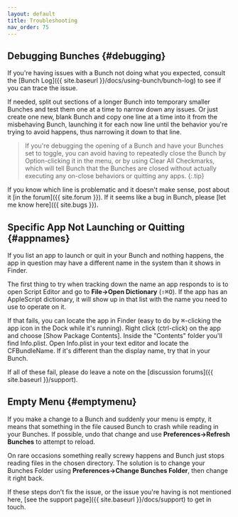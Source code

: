 ```yaml
---
layout: default
title: Troubleshooting
nav_order: 75
---
```

## Debugging Bunches {#debugging}

If you're having issues with a Bunch not doing what you expected, consult the [Bunch Log]({{ site.baseurl }}/docs/using-bunch/bunch-log) to see if you can trace the issue. 

If needed, split out sections of a longer Bunch into temporary smaller Bunches and test them one at a time to narrow down any issues. Or just create one new, blank Bunch and copy one line at a time into it from the misbehaving Bunch, launching it for each now line until the behavior you're trying to avoid happens, thus narrowing it down to that line.

> If you're debugging the opening of a Bunch and have your Bunches set to toggle, you can avoid having to repeatedly close the Bunch by Option-clicking it in the menu, or by using Clear All Checkmarks, which will tell Bunch that the Bunches are closed without actually executing any on-close behaviors or quitting any apps.
{:.tip}

If you know which line is problematic and it doesn't make sense, post about it [in the forum]({{ site.forum }}). If it seems like a bug in Bunch, please [let me know here]({{ site.bugs }}).

## Specific App Not Launching or Quitting {#appnames}

If you list an app to launch or quit in your Bunch and nothing happens, the app in question may have a different name in the system than it shows in Finder. 

The first thing to try when tracking down the name an app responds to is to open Script Editor and go to __File->Open Dictionary__ (<kbd>⇧⌘O</kbd>). If the app has an AppleScript dictionary, it will show up in that list with the name you need to use to operate on it.

If that fails, you can locate the app in Finder (easy to do by <kbd>⌘</kbd>-clicking the app icon in the Dock while it's running). Right click (ctrl-click) on the app and choose [Show Package Contents]. Inside the "Contents" folder you'll find Info.plist. Open Info.plist in your text editor and locate the CFBundleName. If it's different than the display name, try that in your Bunch.

If all of these fail, please do leave a note on the [discussion forums]({{ site.baseurl }}/support).

## Empty Menu {#emptymenu}

If you make a change to a Bunch and suddenly your menu is empty, it means that something in the file caused Bunch to crash while reading in your Bunches. If possible, undo that change and use __Preferences->Refresh Bunches__ to attempt to reload.

On rare occasions something really screwy happens and Bunch just stops reading files in the chosen directory. The solution is to change your Bunches Folder using __Preferences->Change Bunches Folder__, then change it right back.

If these steps don't fix the issue, or the issue you're having is not mentioned here, [see the support page]({{ site.baseurl }}/docs/support) to get in touch.
